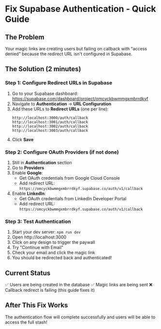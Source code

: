 # Fix Supabase Authentication - Quick Guide

## The Problem
Your magic links are creating users but failing on callback with "access denied" because the redirect URL isn't configured in Supabase.

## The Solution (2 minutes)

### Step 1: Configure Redirect URLs in Supabase
1. Go to your Supabase dashboard: https://supabase.com/dashboard/project/omcyckbwmmgxmbrrdkyf
2. Navigate to **Authentication** → **URL Configuration**
3. Add these URLs to **Redirect URLs** (one per line):
   ```
   http://localhost:3000/auth/callback
   http://localhost:3001/auth/callback
   http://localhost:3002/auth/callback
   http://localhost:3003/auth/callback
   ```
4. Click **Save**

### Step 2: Configure OAuth Providers (if not done)
1. Still in **Authentication** section
2. Go to **Providers**
3. Enable **Google**:
   - Get OAuth credentials from Google Cloud Console
   - Add redirect URL: `https://omcyckbwmmgxmbrrdkyf.supabase.co/auth/v1/callback`
4. Enable **LinkedIn**:
   - Get OAuth credentials from LinkedIn Developer Portal
   - Add redirect URL: `https://omcyckbwmmgxmbrrdkyf.supabase.co/auth/v1/callback`

### Step 3: Test Authentication
1. Start your dev server: `npm run dev`
2. Open http://localhost:3000
3. Click on any design to trigger the paywall
4. Try "Continue with Email"
5. Check your email and click the magic link
6. You should be redirected back and authenticated!

## Current Status
✅ Users are being created in the database
✅ Magic links are being sent
❌ Callback redirect is failing (this guide fixes it)

## After This Fix Works
The authentication flow will complete successfully and users will be able to access the full stash!
